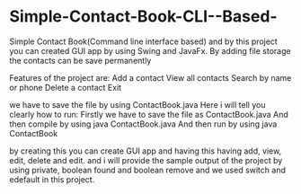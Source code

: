 # Simple-Contact-Book-CLI--Based-
Simple Contact Book(Command line interface based) and by this project you can created GUI app by using Swing and JavaFx. By adding file storage the contacts can be save permanently

Features of the project are:
Add a contact
View all contacts
Search by name or phone
Delete a contact
Exit

we have to save the file by using ContactBook.java
Here i will tell you clearly how to run:
Firstly we have to save the file as ContactBook.java
And then compile by using java ContactBook.java
And then run by using java ContactBook

by creating this you can create GUI app 
and  having this having add, view, edit, delete and edit.
and i will provide the sample output of the project 
by using private, boolean found and boolean remove 
and we used switch and edefault in this project.

